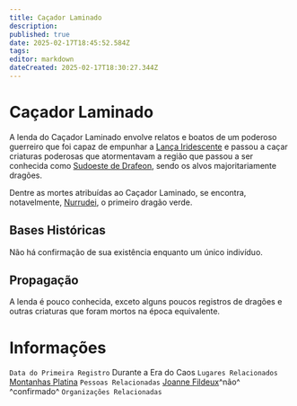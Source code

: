 ```yaml
---
title: Caçador Laminado
description: 
published: true
date: 2025-02-17T18:45:52.584Z
tags: 
editor: markdown
dateCreated: 2025-02-17T18:30:27.344Z
---
```


# Caçador Laminado
A lenda do Caçador Laminado envolve relatos e boatos de um poderoso guerreiro que foi capaz de empunhar a [Lança Iridescente](/itens/lanca-iridescente) e passou a caçar criaturas poderosas que atormentavam a região que passou a ser conhecida como [Sudoeste de Drafeon](/lugares/plano-material/drafeon/sudoeste-de-drafeon), sendo os alvos majoritariamente dragões.

Dentre as mortes atribuídas ao Caçador Laminado, se encontra, notavelmente, [Nurrudei](/individuos/nurridei), o primeiro dragão verde.

## Bases Históricas
Não há confirmação de sua existência enquanto um único indivíduo.

## Propagação
A lenda é pouco conhecida, exceto alguns poucos registros de dragões e outras criaturas que foram mortos na época equivalente.

# Informações
`Data do Primeira Registro` Durante a Era do Caos
`Lugares Relacionados` [Montanhas Platina](/lugares/plano-material/drafeon/sudoeste-de-drafeon)
`Pessoas Relacionadas` [Joanne Fildeux](/individuos/joanne-fildeux)^não^ ^confirmado^
`Organizações Relacionadas` 